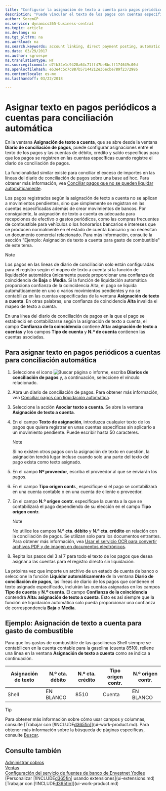 ```yaml
---
title: "Configurar la asignación de texto a cuenta para pagos periódicos | Documentos de Microsoft"
description: "Puede vincular el texto de los pagos con cuentas específicas, de modo que los pagos se registren en las cuentas al registrar el diario de conciliación de pagos."
author: SorenGP
ms.service: dynamics365-business-central
ms.topic: article
ms.devlang: na
ms.tgt_pltfrm: na
ms.workload: na
ms.search.keywords: account linking, direct payment posting, automatic payment processing, reconcile payment, recurring expense, recurring cash receipt
ms.date: 03/29/2017
ms.author: sgroespe
ms.translationtype: HT
ms.sourcegitcommit: d7fb34e1c9428a64c71ff47be8bcff174649c00d
ms.openlocfilehash: e63e4c5c7c887b57144212e36ecbe789f2372986
ms.contentlocale: es-mx
ms.lasthandoff: 03/22/2018

---
```

# <a name="map-text-on-recurring-payments-to-accounts-for-automatic-reconciliation"></a>Asignar texto en pagos periódicos a cuentas para conciliación automática
En la ventana **Asignación de texto a cuenta**, que se abre desde la ventana **Diario de conciliación de pagos**, puede configurar asignaciones entre el texto de los pagos y las cuentas de débito, crédito y saldo específicas para que los pagos se registren en las cuentas específicas cuando registre el diario de conciliación de pagos.

La funcionalidad similar existe para conciliar el exceso de importes en las líneas del diario de conciliación de pagos sobre una base ad hoc. Para obtener más información, vea [Conciliar pagos que no se pueden liquidar automáticamente](receivables-how-reconcile-payments-cannot-apply-auto.md).

Los pagos registrados según la asignación de texto a cuenta no se aplican a movimientos pendientes, sino que simplemente se registran en las cuentas especificadas además de crear movimientos de bancos. Por consiguiente, la asignación de texto a cuenta es adecuada para recepciones de efectivo o gastos periódicos, como las compras frecuentes de combustible para vehículos o los honorarios bancarios e intereses que se producen normalmente en el estado de cuenta bancario y no necesitan un documento comercial relacionado. Para más información, consulte la sección "Ejemplo: Asignación de texto a cuenta para gasto de combustible" de este tema.

> [!NOTE]  
>   Los pagos en las líneas de diario de conciliación solo están configuradas para el registro según el mapeo de texto a cuenta si la función de liquidación automática únicamente puede proporcionar una confianza de coincidencia de **Baja** o **Media**. Si la función de liquidación automática proporciona confianza de la coincidencia Alta, el pago se liquida automáticamente en uno o varios movimientos pendientes y no se contabiliza en las cuentas especificadas de la ventana **Asignación de texto a cuenta**. En otras palabras, una confianza de coincidencia **Alta** invalida el mapeo de texto a cuenta.

En una línea del diario de conciliación de pagos en la que el pago se estableció en contabilizarse según la asignación de texto a cuenta, el campo **Confianza de la coincidencia** contiene **Alta: asignación de texto a cuentas** y los campos **Tipo de cuenta** y **N.º de cuenta** contienen las cuentas asociadas.

## <a name="to-map-text-on-recurring-payments-to-accounts-for-automatic-reconciliation"></a>Para asignar texto en pagos periódicos a cuentas para conciliación automática
1. Seleccione el icono ![Buscar página o informe](media/ui-search/search_small.png "icono Buscar página o informe"), escriba **Diarios de conciliación de pagos** y, a continuación, seleccione el vínculo relacionado.
2. Abra un diario de conciliación de pagos. Para obtener más información, vea [Conciliar pagos con liquidación automática](receivables-how-reconcile-payments-auto-application.md).
3. Seleccione la acción **Asociar texto a cuenta**. Se abre la ventana **Asignación de texto a cuenta**.
4. En el campo **Texto de asignación**, introduzca cualquier texto de los pagos que quiera registrar en unas cuentas específicas sin aplicarlo a un movimiento pendiente. Puede escribir hasta 50 caracteres.

    > [!NOTE]  
    >   Si no existen otros pagos con la asignación de texto en cuestión, la asignación tendrá lugar incluso cuando solo una parte del texto del pago exista como texto asignado.
5. En el campo **Nº proveedor**, escriba el proveedor al que se enviarán los pagos.
6. En el campo **Tipo origen contr.**, especifique si el pago se contabilizará en una cuenta contable o en una cuenta de cliente o proveedor.
7. En el campo **N.º origen contr.** especifique la cuenta a la que se contabilizará el pago dependiendo de su elección en el campo **Tipo origen contr.**

    > [!NOTE]
    > No utilice los campos **N.º cta. débito** y **N.º cta. crédito** en relación con la conciliación de pagos. Se utilizan solo para los documentos entrantes. Para obtener más información, vea [Usar el servicio OCR para convertir archivos PDF y de imagen en documentos electrónicos](across-how-use-ocr-pdf-images-files.md).

8. Repita los pasos del 3 al 7 para todo el texto de los pagos que desea asignar a las cuentas para el registro directo sin liquidación.

La próxima vez que importe un archivo de un estado de cuenta de banco o seleccione la función **Liquidar automáticamente** de la ventana **Diario de conciliación de pagos**, las líneas de diario de los pagos que contienen el texto asignado especificado, incluirán las cuentas asignadas en los campos **Tipo de cuenta** y **N.º cuenta**. El campo **Confianza de la coincidencia** contendrá **Alta: asignación de texto a cuenta**. Esto es así siempre que la función de liquidación automática solo pueda proporcionar una confianza de correspondencia **Baja** o **Media**.

## <a name="example-text-to-account-mapping-for-fuel-expense"></a>Ejemplo: Asignación de texto a cuenta para gasto de combustible
Para que los gastos de combustible de las gasolineras Shell siempre se contabilicen en la cuenta contable para la gasolina (cuenta 8510), rellene una línea en la ventana **Asignación de texto a cuenta** como se indica a continuación.

| Asignación de texto | N.º cta. débito | N.º cta. crédito | Tipo origen contr. | N.º origen contr. |
| --- | --- | --- | --- | --- |
| Shell |EN BLANCO |8510 |Cuenta |EN BLANCO |

> [!TIP]  
>   Para obtener más información sobre cómo usar campos y columnas, consulte [Trabajar con [!INCLUDE[d365fin](includes/d365fin_long_md.md)]](ui-work-product.md). Para obtener más información sobre la búsqueda de páginas específicas, consulte [Buscar](ui-search.md).

## <a name="see-also"></a>Consulte también
[Administrar cobros](receivables-manage-receivables.md)  
[Ventas](sales-manage-sales.md)  
[Configuración del servicio de fuentes de banco de Envestnet Yodlee](bank-how-setup-bank-statement-service.md)  
[Personalizar [!INCLUDE[d365fin](includes/d365fin_md.md)] usando extensiones](ui-extensions.md)  
[Trabajar con [!INCLUDE[d365fin](includes/d365fin_md.md)]](ui-work-product.md)

